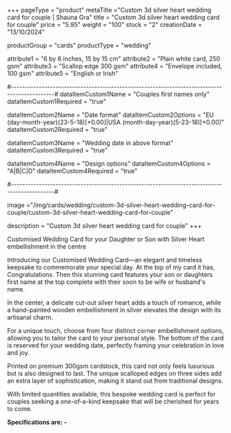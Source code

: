 +++
pageType = "product"
metaTitle ="Custom 3d silver heart wedding card for couple | Shauna Gra"
title = "Custom 3d silver heart wedding card for couple"
price = "5.95"
weight = "100"
stock = "2"
creationDate = "13/10/2024"

productGroup = "cards"
productType = "wedding"

attribute1 = "6 by 6 inches, 15 by 15 cm" 
attribute2 = "Plain white card, 250 gsm"
attribute3 = "Scallop edge 300 gsm"
attribute4 = "Envelope included, 100 gsm"
attribute5 = "English or Irish"

#---------------------------------------------------------------------------------------------#
dataItemCustom1Name = "Couples first names only"
dataItemCustom1Required = "true"

dataItemCustom2Name = "Date format"
dataItemCustom2Options = "EU (day-month-year)(23-5-18)[+0.00]|USA (month-day-year)(5-23-18)[+0.00]"
dataItemCustom2Required = "true"

dataItemCustom3Name = "Wedding date in above format"
dataItemCustom3Required = "true"

dataItemCustom4Name = "Design options"
dataItemCustom4Options = "A|B|C|D"
dataItemCustom4Required = "true"


#---------------------------------------------------------------------------------------------#

image ="/img/cards/wedding/custom-3d-silver-heart-wedding-card-for-couple/custom-3d-silver-heart-wedding-card-for-couple"

description = "Custom 3d silver heart wedding card for couple"
+++

Customised Wedding Card for your Daughter or Son with Silver Heart embellishment in the centre

Introducing our Customised Wedding Card—an elegant and timeless keepsake to commemorate your special day. At the top of my card it has, Congratulations.  Then this stunning card features your son or daughters first name at the top complete with their soon to be wife or husband's name.

In the center, a delicate cut-out silver heart adds a touch of romance, while a hand-painted wooden embellishment in silver elevates the design with its artisanal charm.

For a unique touch, choose from four distinct corner embellishment options, allowing you to tailor the card to your personal style. The bottom of the card is reserved for your wedding date, perfectly framing your celebration in love and joy.

Printed on premium 300gsm cardstock, this card not only feels luxurious but is also designed to last. The unique scalloped edges on three sides add an extra layer of sophistication, making it stand out from traditional designs.

With limited quantities available, this bespoke wedding card is perfect for couples seeking a one-of-a-kind keepsake that will be cherished for years to come.


**Specifications are: -**
